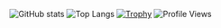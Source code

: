 ![GitHub stats](https://github-readme-stats-amber-beta-62.vercel.app/api?username=SyafaHadyan&count_private=true&show_icons=true&theme=dark)
![Top Langs](https://github-readme-stats-amber-beta-62.vercel.app/api/top-langs/?username=SyafaHadyan&theme=dark&langs_count=10)
[![Trophy](https://github-profile-trophy.vercel.app/?username=SyafaHadyan&theme=onedark)](https://github.com/ryo-ma/github-profile-trophy)
![Profile Views](https://komarev.com/ghpvc/?username=SyafaHadyan)
